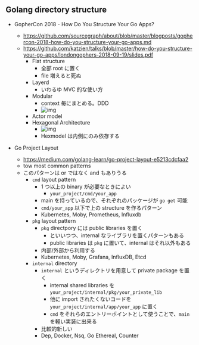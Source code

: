 Golang directory structure
---


- GopherCon 2018 - How Do You Structure Your Go Apps?
    - https://github.com/sourcegraph/about/blob/master/blogposts/gophercon-2018-how-do-you-structure-your-go-apps.md
    - https://github.com/katzien/talks/blob/master/how-do-you-structure-your-go-apps/londongophers-2018-09-19/slides.pdf
        - Flat structure
            - 全部 root に置く
            - file 増えると死ぬ
        - Layerd
            - いわるゆ MVC 的な使い方
        - Modular
            - context 毎にまとめる。DDD
            - ![img](https://user-images.githubusercontent.com/4897310/44753609-e6b54800-aadb-11e8-8d3e-73698cc0da4a.png)
        - Actor model
        - Hexagonal Architecture
            - ![img](https://user-images.githubusercontent.com/4897310/44753508-90480980-aadb-11e8-8362-7f01b5b1fb7f.png)
            - Hexmodel は内側にのみ依存する


- Go Project Layout
    - https://medium.com/golang-learn/go-project-layout-e5213cdcfaa2
    - tow most common patterns
    - このパターンは or ではなく and もありうる
        - `cmd` layout pattern
            - 1 つ以上の binary が必要なときによい
                - `your_project/cmd/your_app`
            - main を持っているので、それぞれのパッケージが `go get` 可能
            - `cmd/your_app` 以下で上の structure を作るパターン
            - Kubernetes, Moby, Prometheus, Influxdb
        - `pkg` layout pattern
            - `pkg` directpory には public libraries を置く
                - といいつつ、internal なライブラリを置くパターンもある
                - public libraries は `pkg` に置いて、internal はそれ以外もある
            - 内部/外部から利用する
            - Kubernetes, Moby, Grafana, InfluxDB, Etcd
        - `internal` directory
            - `internal` というディレクトリを用意して private package を置く
                - internal shared libraries を `your_project/internal/pkg/your_private_lib`
                - 他に import されたくないコードを `your_project/internal/app/your_app` に置く
                - `cmd` をそれらのエントリーポイントとして使うことで、`main` を軽い実装に出来る
            - 比較的新しい
            - Dep, Docker, Nsq, Go Ethereal, Counter


